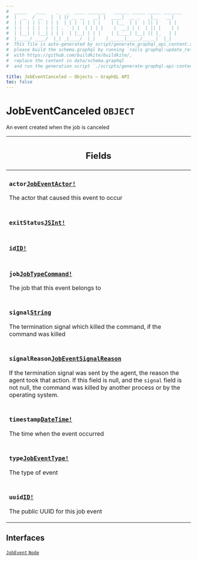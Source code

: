 ```yaml
---
#  _____   ____    _   _  ____ _______   ______ _____ _____ _______
#  |  __  / __   |  | |/ __ __   __| |  ____|  __ _   _|__   __|
#  | |  | | |  | | |  | | |  | | | |    | |__  | |  | || |    | |
#  | |  | | |  | | | . ` | |  | | | |    |  __| | |  | || |    | |
#  | |__| | |__| | | |  | |__| | | |    | |____| |__| || |_   | |
#  |_____/ ____/  |_| _|____/  |_|    |______|_____/_____|  |_|
#  This file is auto-generated by script/generate_graphql_api_content.sh,
#  please build the schema.graphql by running `rails graphql:update_reference_schema`
#  with https://github.com/buildkite/buildkite/,
#  replace the content in data/schema.graphql
#  and run the generation script `./scripts/generate-graphql-api-content.sh`.

title: JobEventCanceled – Objects – GraphQL API
toc: false
---
```

<!-- vale off -->
<h1 class="has-pills" data-algolia-exclude>
  JobEventCanceled
  <span class="pill pill--object pill--normal-case pill--large"><code>OBJECT</code></span>
</h1>
<!-- vale on -->


An event created when the job is canceled

<table class="responsive-table responsive-table--single-column-rows">
  <thead>
    <th>
      <h2 data-algolia-exclude>Fields</h2>
    </th>
  </thead>
  <tbody>
    <tr><td><h3 class="is-small has-pills"><code>actor</code><a href="/docs/apis/graphql/schemas/object/jobeventactor" class="pill pill--object pill--normal-case pill--medium" title="Go to OBJECT JobEventActor"><code>JobEventActor!</code></a></h3><p>The actor that caused this event to occur</p></td></tr><tr><td><h3 class="is-small has-pills"><code>exitStatus</code><a href="/docs/apis/graphql/schemas/scalar/jsint" class="pill pill--scalar pill--normal-case pill--medium" title="Go to SCALAR JSInt"><code>JSInt!</code></a></h3></td></tr><tr><td><h3 class="is-small has-pills"><code>id</code><a href="/docs/apis/graphql/schemas/scalar/id" class="pill pill--scalar pill--normal-case pill--medium" title="Go to SCALAR ID"><code>ID!</code></a></h3></td></tr><tr><td><h3 class="is-small has-pills"><code>job</code><a href="/docs/apis/graphql/schemas/object/jobtypecommand" class="pill pill--object pill--normal-case pill--medium" title="Go to OBJECT JobTypeCommand"><code>JobTypeCommand!</code></a></h3><p>The job that this event belongs to</p></td></tr><tr><td><h3 class="is-small has-pills"><code>signal</code><a href="/docs/apis/graphql/schemas/scalar/string" class="pill pill--scalar pill--normal-case pill--medium" title="Go to SCALAR String"><code>String</code></a></h3><p>The termination signal which killed the command, if the command was killed</p></td></tr><tr><td><h3 class="is-small has-pills"><code>signalReason</code><a href="/docs/apis/graphql/schemas/enum/jobeventsignalreason" class="pill pill--enum pill--normal-case pill--medium" title="Go to ENUM JobEventSignalReason"><code>JobEventSignalReason</code></a></h3><p>If the termination signal was sent by the agent, the reason the agent took that action. If this field is null, and the <code>signal</code> field is not null, the command was killed by another process or by the operating system.</p></td></tr><tr><td><h3 class="is-small has-pills"><code>timestamp</code><a href="/docs/apis/graphql/schemas/scalar/datetime" class="pill pill--scalar pill--normal-case pill--medium" title="Go to SCALAR DateTime"><code>DateTime!</code></a></h3><p>The time when the event occurred</p></td></tr><tr><td><h3 class="is-small has-pills"><code>type</code><a href="/docs/apis/graphql/schemas/enum/jobeventtype" class="pill pill--enum pill--normal-case pill--medium" title="Go to ENUM JobEventType"><code>JobEventType!</code></a></h3><p>The type of event</p></td></tr><tr><td><h3 class="is-small has-pills"><code>uuid</code><a href="/docs/apis/graphql/schemas/scalar/id" class="pill pill--scalar pill--normal-case pill--medium" title="Go to SCALAR ID"><code>ID!</code></a></h3><p>The public UUID for this job event</p></td></tr>
  </tbody>
</table>




<h2 data-algolia-exclude>Interfaces</h2>
<div>
  <a href="/docs/apis/graphql/schemas/interface/jobevent" class="pill pill--interface pill--normal-case pill--large" title="Go to INTERFACE JobEvent">
  <code>JobEvent</code>
</a>
<a href="/docs/apis/graphql/schemas/interface/node" class="pill pill--interface pill--normal-case pill--large" title="Go to INTERFACE Node">
  <code>Node</code>
</a>

</div>

